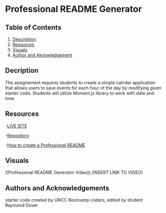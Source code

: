 # Professional README Generator

## Table of Contents

1. [Description](#description)
2. [Resources](#resources)
3. [Visuals](#visuals)
4. [Author and Aknowledgement](#author-and-aknowledgements)

## Decription

The assignement requires students to create a simple calnder application  that allows users to save events for each hour of the day by modifying given starter code. Students will utilize Moment.js library to work with date and time.

## Resources

-[LIVE SITE](https://raydover.github.io/professional-readme-generator/)

-[Repository](https://github.com/raydover/professional-readme-generator)

-[How to create a Professional README](https://coding-boot-camp.github.io/full-stack/github/professional-readme-guide)

## Visuals

![Professional README Generator Video](./INSERT LINK TO VIDEO)

## Authors and Acknowledgements

starter code created by UNCC Bootcamp coders, edited by student Raymond Dover